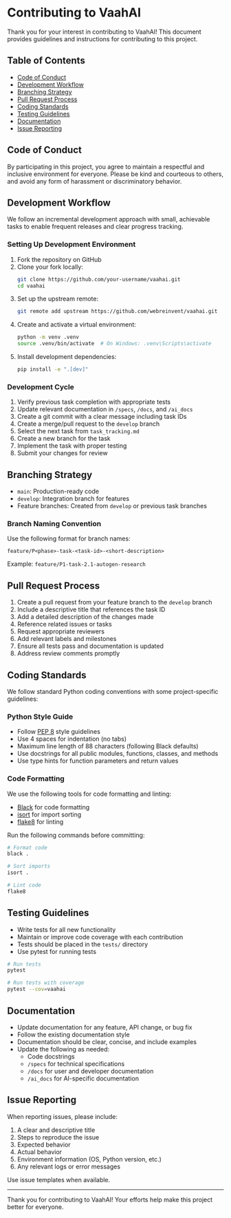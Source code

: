 # Contributing to VaahAI

Thank you for your interest in contributing to VaahAI! This document provides guidelines and instructions for contributing to this project.

## Table of Contents

- [Code of Conduct](#code-of-conduct)
- [Development Workflow](#development-workflow)
- [Branching Strategy](#branching-strategy)
- [Pull Request Process](#pull-request-process)
- [Coding Standards](#coding-standards)
- [Testing Guidelines](#testing-guidelines)
- [Documentation](#documentation)
- [Issue Reporting](#issue-reporting)

## Code of Conduct

By participating in this project, you agree to maintain a respectful and inclusive environment for everyone. Please be kind and courteous to others, and avoid any form of harassment or discriminatory behavior.

## Development Workflow

We follow an incremental development approach with small, achievable tasks to enable frequent releases and clear progress tracking.

### Setting Up Development Environment

1. Fork the repository on GitHub
2. Clone your fork locally:
   ```bash
   git clone https://github.com/your-username/vaahai.git
   cd vaahai
   ```
3. Set up the upstream remote:
   ```bash
   git remote add upstream https://github.com/webreinvent/vaahai.git
   ```
4. Create and activate a virtual environment:
   ```bash
   python -m venv .venv
   source .venv/bin/activate  # On Windows: .venv\Scripts\activate
   ```
5. Install development dependencies:
   ```bash
   pip install -e ".[dev]"
   ```

### Development Cycle

1. Verify previous task completion with appropriate tests
2. Update relevant documentation in `/specs`, `/docs`, and `/ai_docs`
3. Create a git commit with a clear message including task IDs
4. Create a merge/pull request to the `develop` branch
5. Select the next task from `task_tracking.md`
6. Create a new branch for the task
7. Implement the task with proper testing
8. Submit your changes for review

## Branching Strategy

- `main`: Production-ready code
- `develop`: Integration branch for features
- Feature branches: Created from `develop` or previous task branches

### Branch Naming Convention

Use the following format for branch names:

```
feature/P<phase>-task-<task-id>-<short-description>
```

Example: `feature/P1-task-2.1-autogen-research`

## Pull Request Process

1. Create a pull request from your feature branch to the `develop` branch
2. Include a descriptive title that references the task ID
3. Add a detailed description of the changes made
4. Reference related issues or tasks
5. Request appropriate reviewers
6. Add relevant labels and milestones
7. Ensure all tests pass and documentation is updated
8. Address review comments promptly

## Coding Standards

We follow standard Python coding conventions with some project-specific guidelines:

### Python Style Guide

- Follow [PEP 8](https://www.python.org/dev/peps/pep-0008/) style guidelines
- Use 4 spaces for indentation (no tabs)
- Maximum line length of 88 characters (following Black defaults)
- Use docstrings for all public modules, functions, classes, and methods
- Use type hints for function parameters and return values

### Code Formatting

We use the following tools for code formatting and linting:

- [Black](https://black.readthedocs.io/) for code formatting
- [isort](https://pycqa.github.io/isort/) for import sorting
- [flake8](https://flake8.pycqa.org/) for linting

Run the following commands before committing:

```bash
# Format code
black .

# Sort imports
isort .

# Lint code
flake8
```

## Testing Guidelines

- Write tests for all new functionality
- Maintain or improve code coverage with each contribution
- Tests should be placed in the `tests/` directory
- Use pytest for running tests

```bash
# Run tests
pytest

# Run tests with coverage
pytest --cov=vaahai
```

## Documentation

- Update documentation for any feature, API change, or bug fix
- Follow the existing documentation style
- Documentation should be clear, concise, and include examples
- Update the following as needed:
  - Code docstrings
  - `/specs` for technical specifications
  - `/docs` for user and developer documentation
  - `/ai_docs` for AI-specific documentation

## Issue Reporting

When reporting issues, please include:

1. A clear and descriptive title
2. Steps to reproduce the issue
3. Expected behavior
4. Actual behavior
5. Environment information (OS, Python version, etc.)
6. Any relevant logs or error messages

Use issue templates when available.

---

Thank you for contributing to VaahAI! Your efforts help make this project better for everyone.
